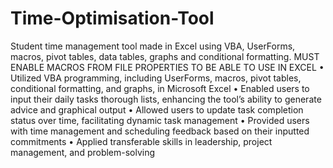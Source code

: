 # Time-Optimisation-Tool
Student time management tool made in Excel using VBA, UserForms, macros, pivot tables, data tables, graphs and conditional formatting. MUST ENABLE MACROS FROM FILE PROPERTIES TO BE ABLE TO USE IN EXCEL
 • Utilized VBA programming, including UserForms, macros, pivot tables, conditional formatting, and graphs, in Microsoft Excel
• Enabled users to input their daily tasks thorough lists, enhancing the tool’s ability to generate advice and graphical output
• Allowed users to update task completion status over time, facilitating dynamic task management
• Provided users with time management and scheduling feedback based on their inputted commitments
• Applied transferable skills in leadership, project management, and problem-solving
